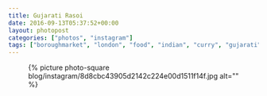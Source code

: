 ```yaml
---
title: Gujarati Rasoi
date: 2016-09-13T05:37:52+00:00
layout: photopost
categories: ["photos", "instagram"]
tags: ["boroughmarket", "london", "food", "indian", "curry", "gujarati"]
---
```


<figure class="photo photo--square">
  {% picture photo-square blog/instagram/8d8cbc43905d2142c224e00d1511f14f.jpg alt="" %}
</figure>


